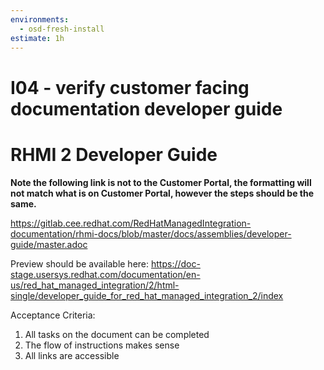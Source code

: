 ```yaml
---
environments:
  - osd-fresh-install
estimate: 1h
---
```


# I04 - verify customer facing documentation developer guide

# RHMI 2 Developer Guide

**Note the following link is not to the Customer Portal, the formatting will not match what is on Customer Portal, however the steps should be the same.**

https://gitlab.cee.redhat.com/RedHatManagedIntegration-documentation/rhmi-docs/blob/master/docs/assemblies/developer-guide/master.adoc

Preview should be available here: https://doc-stage.usersys.redhat.com/documentation/en-us/red_hat_managed_integration/2/html-single/developer_guide_for_red_hat_managed_integration_2/index

Acceptance Criteria:

1. All tasks on the document can be completed
2. The flow of instructions makes sense
3. All links are accessible
